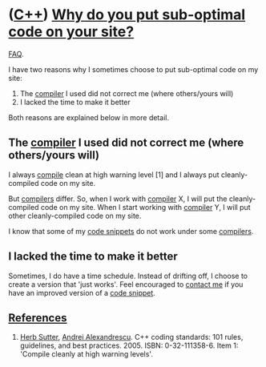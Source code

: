 # ([C++](Cpp.md)) [Why do you put sub-optimal code on your site?](CppWhySubOptimalCode.md)

[FAQ](CppFaq.md).

I have two reasons why I sometimes choose to put sub-optimal code on my
site:

1.  The [compiler](CppCompiler.md) I used did not correct me (where others/yours will)
2.  I lacked the time to make it better

Both reasons are explained below in more detail.

## The [compiler](CppCompiler.md) I used did not correct me (where others/yours will)

I always [compile](CppCompiler.md) clean at high warning level \[1\]
and I always put cleanly-compiled code on my site.

But [compilers](CppCompiler.md) differ. So, when I work with
[compiler](CppCompiler.md) X, I will put the cleanly-compiled code on
my site. When I start working with [compiler](CppCompiler.md) Y, I will
put other cleanly-compiled code on my site.

I know that some of my [code snippets](CppCodeSnippets.md) do not work
under some [compilers](CppCompiler.md).

## I lacked the time to make it better

Sometimes, I do have a time schedule. Instead of drifting off, I choose
to create a version that 'just works'. Feel encouraged to [contact
me](http://www.richelbilderbeek.nl/Contact.htm) if you have an improved version of a [code
snippet](CppCodeSnippets.md).

## [References](CppReferences.md)

1.  [Herb Sutter](CppHerbSutter.md), [Andrei Alexandrescu](CppAndreiAlexandrescu.md). C++ coding standards: 101 rules, guidelines, and best practices. 2005. ISBN: 0-32-111358-6. Item 1: 'Compile cleanly at high warning levels'.
